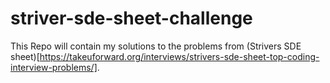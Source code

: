 # striver-sde-sheet-challenge
This Repo will contain my solutions to the problems from (Strivers SDE sheet)[https://takeuforward.org/interviews/strivers-sde-sheet-top-coding-interview-problems/].
